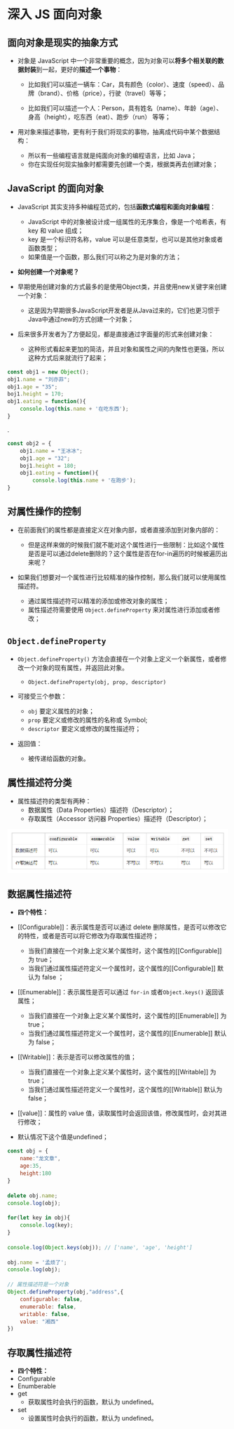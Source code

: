 # 深入 JS 面向对象

## 面向对象是现实的抽象方式

* 对象是 JavaScript 中一个非常重要的概念，因为对象可以**将多个相关联的数据封装**到一起，更好的**描述一个事物**： 

  * 比如我们可以描述一辆车：Car，具有颜色（color）、速度（speed）、品牌（brand）、价格（price），行驶（travel）等等； 

  * 比如我们可以描述一个人：Person，具有姓名（name）、年龄（age）、身高（height），吃东西（eat）、跑步（run） 等等； 

* 用对象来描述事物，更有利于我们将现实的事物，抽离成代码中某个数据结构： 
  * 所以有一些编程语言就是纯面向对象的编程语言，比如 Java； 
  * 你在实现任何现实抽象时都需要先创建一个类，根据类再去创建对象；

## **JavaScript 的面向对象**

* JavaScript 其实支持多种编程范式的，包括**函数式编程和面向对象编程**： 
  * JavaScript 中的对象被设计成一组属性的无序集合，像是一个哈希表，有 key 和 value 组成； 
  * key 是一个标识符名称，value 可以是任意类型，也可以是其他对象或者函数类型； 
  * 如果值是一个函数，那么我们可以称之为是对象的方法；

* **如何创建一个对象呢？** 

* 早期使用创建对象的方式最多的是使用Object类，并且使用new关键字来创建一个对象： 
  * 这是因为早期很多JavaScript开发者是从Java过来的，它们也更习惯于Java中通过new的方式创建一个对象； 

* 后来很多开发者为了方便起见，都是直接通过字面量的形式来创建对象： 
  * 这种形式看起来更加的简洁，并且对象和属性之间的内聚性也更强，所以这种方式后来就流行了起来；

```js
const obj1 = new Object();
obj1.name = "刘亦菲";
obj1.age = "35";
boj1.height = 170;
obj1.eating = function(){
    console.log(this.name + '在吃东西');
}
```

.

```js
const obj2 = {
    obj1.name = "王冰冰";
    obj1.age = "32";
    boj1.height = 180;
    obj1.eating = function(){
        console.log(this.name + '在跑步');
}
```

## 对属性操作的控制

* 在前面我们的属性都是直接定义在对象内部，或者直接添加到对象内部的： 
  * 但是这样来做的时候我们就不能对这个属性进行一些限制：比如这个属性是否是可以通过delete删除的？这个属性是否在for-in遍历的时候被遍历出来呢？

* 如果我们想要对一个属性进行比较精准的操作控制，那么我们就可以使用属性描述符。 
  * 通过属性描述符可以精准的添加或修改对象的属性； 
  * 属性描述符需要使用 `Object.defineProperty` 来对属性进行添加或者修改；

## `Object.defineProperty`

* `Object.defineProperty()` 方法会直接在一个对象上定义一个新属性，或者修改一个对象的现有属性，并返回此对象。
  * `Object.defineProperty(obj, prop, descriptor)`

* 可接受三个参数：
  * `obj` 要定义属性的对象；
  * `prop` 要定义或修改的属性的名称或 Symbol;
  * `descriptor` 要定义或修改的属性描述符；

* 返回值： 
  * 被传递给函数的对象。

## 属性描述符分类

* 属性描述符的类型有两种： 
  * 数据属性（Data Properties）描述符（Descriptor）； 
  * 存取属性（Accessor 访问器 Properties）描述符（Descriptor）；

![image](../images6/222/1.png)

## 数据属性描述符

* **四个特性：**

* [[Configurable]]：表示属性是否可以通过 delete 删除属性，是否可以修改它的特性，或者是否可以将它修改为存取属性描述符； 
  * 当我们直接在一个对象上定义某个属性时，这个属性的[[Configurable]] 为 true； 
  * 当我们通过属性描述符定义一个属性时，这个属性的[[Configurable]] 默认为 false ； 

* [[Enumerable]]：表示属性是否可以通过 `for-in` 或者`Object.keys()` 返回该属性； 
  * 当我们直接在一个对象上定义某个属性时，这个属性的[[Enumerable]] 为 true； 
  * 当我们通过属性描述符定义一个属性时，这个属性的[[Enumerable]] 默认为 false； 

* [[Writable]]：表示是否可以修改属性的值； 
  * 当我们直接在一个对象上定义某个属性时，这个属性的[[Writable]] 为 true； 
  * 当我们通过属性描述符定义一个属性时，这个属性的[[Writable]] 默认为 false； 

*  [[value]]：属性的 value 值，读取属性时会返回该值，修改属性时，会对其进行修改； 
  * 默认情况下这个值是undefined；

```js
const obj = {
    name:"龙文章",
    age:35,
    height:180
}

delete obj.name;
console.log(obj);

for(let key in obj){
    console.log(key);
}

console.log(Object.keys(obj)); // ['name', 'age', 'height']

obj.name = '孟烦了';
console.log(obj);

// 属性描述符是一个对象
Object.defineProperty(obj,"address",{
    configurable: false,
    enumerable: false,
    writable: false,
    value: "湘西"
})
```

## 存取属性描述符

* **四个特性：**
* Configurable
* Enumberable
* get
  * 获取属性时会执行的函数，默认为 undefined。
* set
  * 设置属性时会执行的函数，默认为 undefined。





























